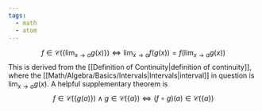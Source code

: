 ```yaml
---
tags:
  - math
  - atom
---
```

$$
f \in \mathcal{C}\left(\left\{\lim_{x\to a} g(x) \right\}\right) \iff \lim_{x\to a} f(g(x)) = f\left(\lim_{x\to a} g(x)\right)
$$
This is derived from the [[Definition of Continuity|definition of continuity]], where the [[Math/Algebra/Basics/Intervals|Intervals|interval]] in question is $\displaystyle \lim_{x\to a} g(x)$. A helpful supplementary theorem is
$$
	f \in \mathcal{C}\left(\{ g(a) \}\right) \land g \in \mathcal{C}\left(\{ a \}\right) \iff \left(f \circ g\right)(a) \in \mathcal{C}(\{ a \})
$$